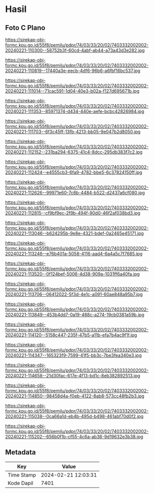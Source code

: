 # Hasil

## Foto C Plano

https://sirekap-obj-formc.kpu.go.id/55f8/pemilu/pdpr/74/03/33/20/02/7403332002002-20240221-110300--58752b3f-60cd-4abf-ab44-a73a43d3e282.jpg

https://sirekap-obj-formc.kpu.go.id/55f8/pemilu/pdpr/74/03/33/20/02/7403332002002-20240221-110819--17440a3e-eecb-4df6-96b6-a6fbf16bc537.jpg

https://sirekap-obj-formc.kpu.go.id/55f8/pemilu/pdpr/74/03/33/20/02/7403332002002-20240221-111014--71cac591-1d04-40e3-b02a-f127d695671b.jpg

https://sirekap-obj-formc.kpu.go.id/55f8/pemilu/pdpr/74/03/33/20/02/7403332002002-20240221-111353--85971374-d434-440e-aefe-bcbc42826984.jpg

https://sirekap-obj-formc.kpu.go.id/55f8/pemilu/pdpr/74/03/33/20/02/7403332002002-20240221-111703--6f3c45ff-13fb-4213-bb05-9e047b2d8050.jpg

https://sirekap-obj-formc.kpu.go.id/55f8/pemilu/pdpr/74/03/33/20/02/7403332002002-20240221-112152--231ba294-6375-41c4-8dcc-295db383f7c2.jpg

https://sirekap-obj-formc.kpu.go.id/55f8/pemilu/pdpr/74/03/33/20/02/7403332002002-20240221-112424--e4555cb3-6fa9-4782-bbe5-6c37824150ff.jpg

https://sirekap-obj-formc.kpu.go.id/55f8/pemilu/pdpr/74/03/33/20/02/7403332002002-20240221-112626--99971e60-7c6b-4484-b522-d2437a6cf080.jpg

https://sirekap-obj-formc.kpu.go.id/55f8/pemilu/pdpr/74/03/33/20/02/7403332002002-20240221-112815--cf9bf9ec-2f9b-494f-90d0-46f2af038bd3.jpg

https://sirekap-obj-formc.kpu.go.id/55f8/pemilu/pdpr/74/03/33/20/02/7403332002002-20240221-113046--b624295b-9e8e-4321-bdef-0a2465e45171.jpg

https://sirekap-obj-formc.kpu.go.id/55f8/pemilu/pdpr/74/03/33/20/02/7403332002002-20240221-113246--e76b401a-5058-4116-aad4-6a4a5c7f7685.jpg

https://sirekap-obj-formc.kpu.go.id/55f8/pemilu/pdpr/74/03/33/20/02/7403332002002-20240221-113520--0f124bef-5006-4d38-909a-1031ff6a40fa.jpg

https://sirekap-obj-formc.kpu.go.id/55f8/pemilu/pdpr/74/03/33/20/02/7403332002002-20240221-113706--06412022-5f3d-4e1c-a091-60ae848a95b7.jpg

https://sirekap-obj-formc.kpu.go.id/55f8/pemilu/pdpr/74/03/33/20/02/7403332002002-20240221-113849--453b4dd7-0a19-488c-a274-19cb0381a59b.jpg

https://sirekap-obj-formc.kpu.go.id/55f8/pemilu/pdpr/74/03/33/20/02/7403332002002-20240221-114120--5158c447-235f-47b5-a11b-efa7b4ac9f1f.jpg

https://sirekap-obj-formc.kpu.go.id/55f8/pemilu/pdpr/74/03/33/20/02/7403332002002-20240221-114347--165323f9-7599-41f5-bb3c-7be3fea340e3.jpg

https://sirekap-obj-formc.kpu.go.id/55f8/pemilu/pdpr/74/03/33/20/02/7403332002002-20240221-114658--21d30fac-617e-4f13-bd1c-8eb382892513.jpg

https://sirekap-obj-formc.kpu.go.id/55f8/pemilu/pdpr/74/03/33/20/02/7403332002002-20240221-114850--98458d4a-f0eb-4122-8ab8-573cc48fb2b3.jpg

https://sirekap-obj-formc.kpu.go.id/55f8/pemilu/pdpr/74/03/33/20/02/7403332002002-20240221-115038--0ca66a1d-eb4b-495d-b498-461abf70d0f2.jpg

https://sirekap-obj-formc.kpu.go.id/55f8/pemilu/pdpr/74/03/33/20/02/7403332002002-20240221-115202--656b0f1b-cf55-4c6a-ab36-9d19632e3b38.jpg


## Metadata

| Key        | Value               |
| ---------- | ------------------- |
| Time Stamp | 2024-02-21 12:03:31 |
| Kode Dapil | 7401                |



